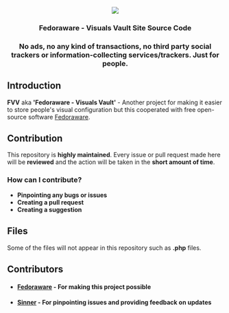 <p align="center">
  <img src=".github/media/NVV.png" align="center">
</p>
<h3 align="center">Fedoraware - Visuals Vault Site Source Code</h3>

<h3 align="center"> No ads, no any kind of transactions, no third party social trackers or information-collecting services/trackers. Just for people. </h3>

## Introduction

**FVV** aka **'Fedoraware - Visuals Vault'** - Another project for making it easier to store people's visual configuration but this cooperated with free open-source software [Fedoraware](https://github.com/Fedoraware/Fedoraware).

## Contribution
This repository is **highly maintained**. Every issue or pull request made here will be **reviewed** and the action will be taken in the **short amount of time**.

### How can I contribute?
- **Pinpointing any bugs or issues**
- **Creating a pull request**
- **Creating a suggestion**

## Files
Some of the files will not appear in this repository such as **.php** files.

## Contributors
- #### [Fedoraware](https://github.com/Fedoraware/Fedoraware) - For making this project possible
- #### [Sinner](https://github.com/SinnerK0N) - For pinpointing issues and providing feedback on updates